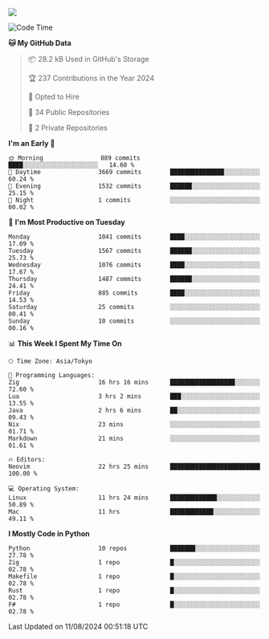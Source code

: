 ![](https://komarev.com/ghpvc/?username=kitagawa-hr)

<!--START_SECTION:waka-->
![Code Time](http://img.shields.io/badge/Code%20Time-1%2C009%20hrs%2059%20mins-blue)

**🐱 My GitHub Data** 

> 📦 28.2 kB Used in GitHub's Storage 
 > 
> 🏆 237 Contributions in the Year 2024
 > 
> 💼 Opted to Hire
 > 
> 📜 34 Public Repositories 
 > 
> 🔑 2 Private Repositories 
 > 
**I'm an Early 🐤** 

```text
🌞 Morning                889 commits         ████░░░░░░░░░░░░░░░░░░░░░   14.60 % 
🌆 Daytime                3669 commits        ███████████████░░░░░░░░░░   60.24 % 
🌃 Evening                1532 commits        ██████░░░░░░░░░░░░░░░░░░░   25.15 % 
🌙 Night                  1 commits           ░░░░░░░░░░░░░░░░░░░░░░░░░   00.02 % 
```
📅 **I'm Most Productive on Tuesday** 

```text
Monday                   1041 commits        ████░░░░░░░░░░░░░░░░░░░░░   17.09 % 
Tuesday                  1567 commits        ██████░░░░░░░░░░░░░░░░░░░   25.73 % 
Wednesday                1076 commits        ████░░░░░░░░░░░░░░░░░░░░░   17.67 % 
Thursday                 1487 commits        ██████░░░░░░░░░░░░░░░░░░░   24.41 % 
Friday                   885 commits         ████░░░░░░░░░░░░░░░░░░░░░   14.53 % 
Saturday                 25 commits          ░░░░░░░░░░░░░░░░░░░░░░░░░   00.41 % 
Sunday                   10 commits          ░░░░░░░░░░░░░░░░░░░░░░░░░   00.16 % 
```


📊 **This Week I Spent My Time On** 

```text
🕑︎ Time Zone: Asia/Tokyo

💬 Programming Languages: 
Zig                      16 hrs 16 mins      ██████████████████░░░░░░░   72.60 % 
Lua                      3 hrs 2 mins        ███░░░░░░░░░░░░░░░░░░░░░░   13.55 % 
Java                     2 hrs 6 mins        ██░░░░░░░░░░░░░░░░░░░░░░░   09.43 % 
Nix                      23 mins             ░░░░░░░░░░░░░░░░░░░░░░░░░   01.71 % 
Markdown                 21 mins             ░░░░░░░░░░░░░░░░░░░░░░░░░   01.61 % 

🔥 Editors: 
Neovim                   22 hrs 25 mins      █████████████████████████   100.00 % 

💻 Operating System: 
Linux                    11 hrs 24 mins      █████████████░░░░░░░░░░░░   50.89 % 
Mac                      11 hrs              ████████████░░░░░░░░░░░░░   49.11 % 
```

**I Mostly Code in Python** 

```text
Python                   10 repos            ███████░░░░░░░░░░░░░░░░░░   27.78 % 
Zig                      1 repo              █░░░░░░░░░░░░░░░░░░░░░░░░   02.78 % 
Makefile                 1 repo              █░░░░░░░░░░░░░░░░░░░░░░░░   02.78 % 
Rust                     1 repo              █░░░░░░░░░░░░░░░░░░░░░░░░   02.78 % 
F#                       1 repo              █░░░░░░░░░░░░░░░░░░░░░░░░   02.78 % 
```




 Last Updated on 11/08/2024 00:51:18 UTC
<!--END_SECTION:waka-->
